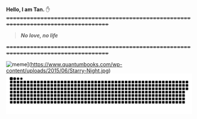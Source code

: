 **Hello, I am Tan.** ✋
~~====================================================================================~~
>***No love, no life***

~~====================================================================================~~

![meme]([https://i.imgur.com/lVlPvCB.gif)](https://www.quantumbooks.com/wp-content/uploads/2015/06/Starry-Night.jpg)
![](https://raw.githubusercontent.com/thinkasany/thinkasany/output/github-snake.svg)
